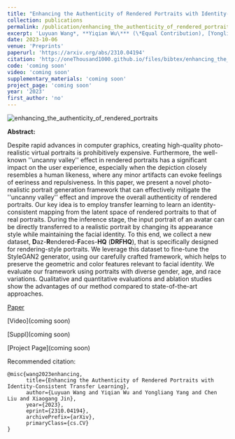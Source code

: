 ```yaml
---
title: "Enhancing the Authenticity of Rendered Portraits with Identity-Consistent Transfer Learning"
collection: publications
permalink: /publication/enhancing_the_authenticity_of_rendered_portraits
excerpt: 'Luyuan Wang*, **Yiqian Wu\*** (\*Equal Contribution), [Yongliang Yang](https://www.yongliangyang.net/), Chen Liu, [Xiaogang Jin](http://www.cad.zju.edu.cn/home/jin/).'
date: 2023-10-06
venue: 'Preprints'
paperurl: 'https://arxiv.org/abs/2310.04194'
citation: 'http://oneThousand1000.github.io/files/bibtex/enhancing_the_authenticity_of_rendered_portraits.html'
code: 'coming soon'
video: 'coming soon'
supplementary_materials: 'coming soon'
project_page: 'coming soon'
year: '2023'
first_author: 'no'
---
```

![enhancing_the_authenticity_of_rendered_portraits](http://oneThousand1000.github.io/images/publications/enhancing_the_authenticity_of_rendered_portraits.png)

<b>Abstract:</b>

Despite rapid advances in computer graphics, creating high-quality photo-realistic virtual portraits is prohibitively expensive. Furthermore, the well-known ''uncanny valley'' effect in rendered portraits has a significant impact on the user experience, especially when the depiction closely resembles a human likeness, where any minor artifacts can evoke feelings of eeriness and repulsiveness. In this paper, we present a novel photo-realistic portrait generation framework that can effectively mitigate the ''uncanny valley'' effect and improve the overall authenticity of rendered portraits. Our key idea is to employ transfer learning to learn an identity-consistent mapping from the latent space of rendered portraits to that of real portraits. During the inference stage, the input portrait of an avatar can be directly transferred to a realistic portrait by changing its appearance style while maintaining the facial identity. To this end, we collect a new dataset, **D**az-**R**endered-**F**aces-**HQ** (**DRFHQ**), that is specifically designed for rendering-style portraits. We leverage this dataset to fine-tune the StyleGAN2 generator, using our carefully crafted framework, which helps to preserve the geometric and color features relevant to facial identity. We evaluate our framework using portraits with diverse gender, age, and race variations. Qualitative and quantitative evaluations and ablation studies show the advantages of our method compared to state-of-the-art approaches.



[Paper](https://arxiv.org/abs/2310.04194) 

[Video](coming soon) 

[Suppl](coming soon) 

[Project Page](coming soon)



Recommended citation: 
```
@misc{wang2023enhancing,
      title={Enhancing the Authenticity of Rendered Portraits with Identity-Consistent Transfer Learning}, 
      author={Luyuan Wang and Yiqian Wu and Yongliang Yang and Chen Liu and Xiaogang Jin},
      year={2023},
      eprint={2310.04194},
      archivePrefix={arXiv},
      primaryClass={cs.CV}
}
```